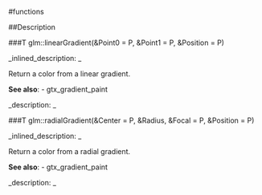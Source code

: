 #functions


<!--
_visible: True_
_advanced: False_
-->

##Description





<!----------------------------------------------------------------------------->

###T glm::linearGradient(&Point0 = P, &Point1 = P, &Position = P)

<!--
_syntax: glm::linearGradient(&Point0 = P, &Point1 = P, &Position = P)_
_name: glm::linearGradient_
_returns: T_
_returns_description: _
_parameters: const glm::vec2 &Point0=P, const glm::vec2 &Point1=P, const glm::vec2 &Position=P_
_version_started: 0.10.0_
_version_deprecated: _
_summary: _
_constant: False_
_static: False_
_visible: True_
_advanced: False_
-->

_inlined_description: _

Return a color from a linear gradient.

**See also**: - gtx_gradient_paint





_description: _







<!----------------------------------------------------------------------------->

###T glm::radialGradient(&Center = P, &Radius, &Focal = P, &Position = P)

<!--
_syntax: glm::radialGradient(&Center = P, &Radius, &Focal = P, &Position = P)_
_name: glm::radialGradient_
_returns: T_
_returns_description: _
_parameters: const glm::vec2 &Center=P, const T &Radius, const glm::vec2 &Focal=P, const glm::vec2 &Position=P_
_version_started: 0.10.0_
_version_deprecated: _
_summary: _
_constant: False_
_static: False_
_visible: True_
_advanced: False_
-->

_inlined_description: _

Return a color from a radial gradient.

**See also**: - gtx_gradient_paint





_description: _







<!----------------------------------------------------------------------------->

